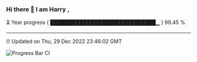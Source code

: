 ### Hi there 👋 I am Harry , 

⏳ Year progress { █████████████████████████████▁ } 99.45 %

---

⏰ Updated on Thu, 29 Dec 2022 23:46:02 GMT

![Progress Bar CI](https://github.com/duykhang68/duykhang68/workflows/Progress%20Bar%20CI/badge.svg)
